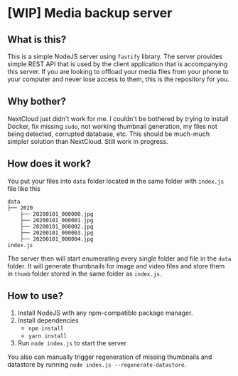 # [WIP] Media backup server

## What is this?
This is a simple NodeJS server using `fastify` library. The server provides simple REST API that is used by the client application that is accompanying this server.
If you are looking to offload your media files from your phone to your computer and never lose access to them, this is the repository for you.

## Why bother?
NextCloud just didn't work for me. I couldn't be bothered by trying to install Docker, fix missing `sudo`, not working thumbnail generation, my files not being detected, corrupted database, etc.
This should be much-much simpler solution than NextCloud. Still work in progress.

## How does it work?
You put your files into `data` folder located in the same folder with `index.js` file like this
```
data
├── 2020
    ├── 20200101_000000.jpg
    ├── 20200101_000001.jpg
    ├── 20200101_000002.jpg
    ├── 20200101_000003.jpg
    ├── 20200101_000004.jpg
index.js
```
The server then will start enumerating every single folder and file in the `data` folder. It will generate thumbnails for image and video files and store them in `thumb` folder stored in the same folder as `index.js`.

## How to use?
1. Install NodeJS with any npm-compatible package manager.
2. Install dependencies
    - `npm install`
    - `yarn install`
3. Run `node index.js` to start the server

You also can manually trigger regeneration of missing thumbnails and datastore by running `node index.js --regenerate-datastore`.

